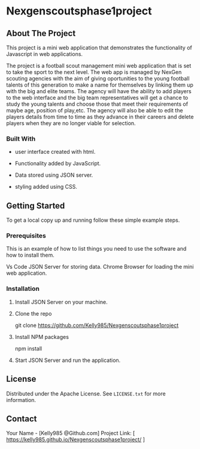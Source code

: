 # Nexgenscoutsphase1project

## About The Project

This project is a mini web application that demonstrates the functionality of Javascript in web applications.

The project is a football scout management mini web application that is set to take the sport to the next level. The web app is managed by NexGen scouting agencies with the aim of giving oportunities to the young football talents of this generation to make a name for themselves by linking them up with the big and elite teams. The agency will have the ability to add players to the web interface and the big team representatives will get a chance to study the young talents and choose those that meet their requirements of maybe age, position of play,etc.
The agency will also be able to edit the players details from time to time as they advance in their careers and delete players when they are no longer viable for selection.


### Built With


* user interface created with html.

* Functionality added by JavaScript.

* Data stored using JSON server.

* styling added using CSS.


## Getting Started

To get a local copy up and running follow these simple example steps.

### Prerequisites

This is an example of how to list things you need to use the software and how to install them.

Vs Code 
JSON Server for storing data.
Chrome Browser for loading the mini web application.

### Installation


1. Install JSON Server on your machine.
2. Clone the repo

   git clone https://github.com/Kelly985/Nexgenscoutsphase1project
   
3. Install NPM packages

   npm install

4. Start JSON Server and run the application.


## License

Distributed under the Apache License. See `LICENSE.txt` for more information.



## Contact

Your Name - [Kelly985 @Github.com]
Project Link: [ https://kelly985.github.io/Nexgenscoutsphase1project/ ]


